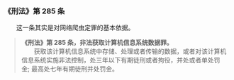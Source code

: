 ### 《刑法》第 285 条

&emsp;&emsp;这一条其实是对网络爬虫定罪的基本依据。

> **《刑法》第 285 条，非法获取计算机信息系统数据罪。** <br>&emsp;&emsp;获取该计算机信息系统中存储、处理或者传输的数据，或者对该计算机信息系统实施非法控制，处三年以下有期徒刑或者拘役，并处或者单处罚金; 最高处七年有期徒刑并处罚金。
